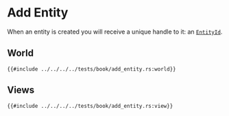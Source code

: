 # Add Entity

When an entity is created you will receive a unique handle to it: an [`EntityId`](https://docs.rs/shipyard/0.9/shipyard/struct.EntityId.html).

## World

```rust, noplaypen
{{#include ../../../../tests/book/add_entity.rs:world}}
```

## Views

```rust, noplaypen
{{#include ../../../../tests/book/add_entity.rs:view}}
```

